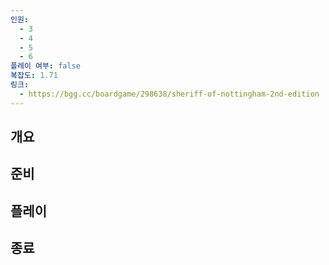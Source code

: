 ```yaml
---
인원:
  - 3
  - 4
  - 5
  - 6
플레이 여부: false
복잡도: 1.71
링크:
  - https://bgg.cc/boardgame/298638/sheriff-of-nottingham-2nd-edition
---
```

## 개요
## 준비
## 플레이
## 종료